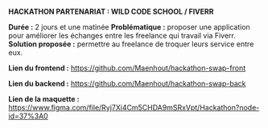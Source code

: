 **HACKATHON PARTENARIAT : WILD CODE SCHOOL / FIVERR**

**Durée :** 2 jours et une matinée
**Problématique :** proposer une application pour améliorer les échanges entre les freelance qui travail via Fiverr.
**Solution proposée :** permettre au freelance de troquer leurs service entre eux.

**Lien du frontend :** https://github.com/Maenhout/hackathon-swap-front

**Lien du backend :** https://github.com/Maenhout/hackathon-swap-back

**Lien de la maquette :** https://www.figma.com/file/Ryj7Xi4Cm5CHDA9mSRxVpt/Hackathon?node-id=37%3A0
